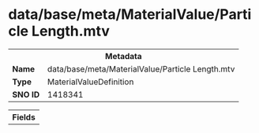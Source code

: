 <h1>data/base/meta/MaterialValue/Particle Length.mtv</h1><table><tr><th colspan="100%">Metadata</th></tr><tr><td><b>Name</b></td><td>data/base/meta/MaterialValue/Particle Length.mtv</td></tr><tr><td><b>Type</b></td><td>MaterialValueDefinition</td></tr><tr><td><b>SNO ID</b></td><td>1418341</td></tr></table>

<table><tr><th colspan="100%">Fields</th></tr></table>

